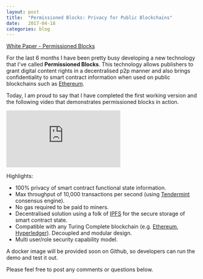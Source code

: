 ```yaml
---
layout: post
title:  "Permissioned Blocks: Privacy for Public Blockchains"
date:   2017-04-18
categories: blog
---
```


[White Paper - Permissioned Blocks](https://github.com/autocontracts/permissioned-blocks) 

For the last 6 months I have been pretty busy developing a new technology that I've called <b>Permissioned Blocks</b>. This technology allows publishers to grant digital content rights in a decentralised p2p manner 
and also brings confidentiality to smart contract information when used on public blockchains such as [Ethereum](https://www.ethereum.org/). 

Today, I am proud to say that I have completed the first working version and the following video that demonstrates permissioned blocks in action.


<iframe class="honeycombpic" src="https://www.youtube.com/embed/kZNM1GLFdxk" frameborder="0" allowfullscreen></iframe>

Highlights:

- 100% privacy of smart contract functional state information.
- Max throughput of 10,000 transactions per second (using [Tendermint](https://tendermint.com/) consensus engine).
- No gas required to be paid to miners.
- Decentralised solution using a folk of [IPFS](https://ipfs.io/) for the secure storage of smart contract state.
- Compatible with any Turing Complete blockchain (e.g. [Ethereum](https://www.ethereum.org/), [Hyperledger](https://www.hyperledger.org/)). Decoupled and modular design.
- Multi user/role security capability model.  

A docker image will be provided soon on Github, so developers can run the demo and test it out.

Please feel free to post any comments or questions below.


